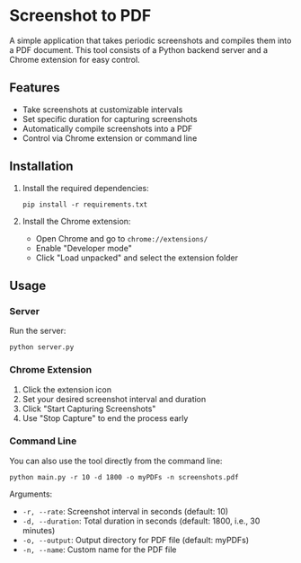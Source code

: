 # Screenshot to PDF

A simple application that takes periodic screenshots and compiles them into a PDF document. This tool consists of a Python backend server and a Chrome extension for easy control.

## Features

- Take screenshots at customizable intervals
- Set specific duration for capturing screenshots
- Automatically compile screenshots into a PDF
- Control via Chrome extension or command line

## Installation

1. Install the required dependencies:
   ```
   pip install -r requirements.txt
   ```

2. Install the Chrome extension:
   - Open Chrome and go to `chrome://extensions/`
   - Enable "Developer mode"
   - Click "Load unpacked" and select the extension folder

## Usage

### Server
Run the server:
```
python server.py
```

### Chrome Extension
1. Click the extension icon
2. Set your desired screenshot interval and duration
3. Click "Start Capturing Screenshots"
4. Use "Stop Capture" to end the process early

### Command Line
You can also use the tool directly from the command line:
```
python main.py -r 10 -d 1800 -o myPDFs -n screenshots.pdf
```

Arguments:
- `-r, --rate`: Screenshot interval in seconds (default: 10)
- `-d, --duration`: Total duration in seconds (default: 1800, i.e., 30 minutes)
- `-o, --output`: Output directory for PDF file (default: myPDFs)
- `-n, --name`: Custom name for the PDF file